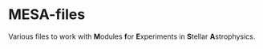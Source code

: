 # MESA-files

Various files to work with **M**odules **f**or **E**xperiments in **S**tellar **A**strophysics.
